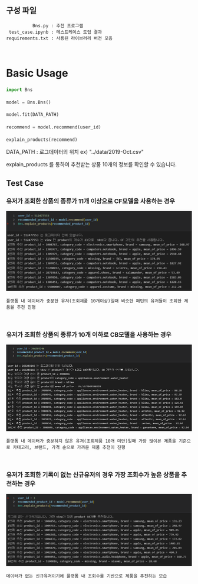 ## 구성 파일
              Bns.py : 추천 프로그램
     test_case.ipynb : 테스트케이스 도입 결과
    requirements.txt : 사용된 라이브러리 버전 모음
<br>

# Basic Usage  
```python
import Bns  

model = Bns.Bns()

model.fit(DATA_PATH)

recommend = model.recommend(user_id)

explain_products(recommend)
```

DATA_PATH : 로그데이터의 위치 ex) "../data/2019-Oct.csv"

explain_products 를 통하여 추천받는 상품 10개의 정보를 확인할 수 있습니다.

## Test Case

### 유저가 조회한 상품의 종류가 11개 이상으로 CF모델을 사용하는 경우

![](./images/test_case_CF.PNG)<br>

    플랫폼 내 데이터가 충분한 유저(조회제품 10개이상)일때 비슷한 패턴의 유저들이 조회한 제품을 추천 진행

<br>

### 유저가 조회한 상품의 종류가 10개 이하로 CB모델을 사용하는 경우

![](./images/test_case_CB.PNG)<br>

    플랫폼 내 데이터가 충분하지 않은 유저(조회제품 10개 미만)일때 가장 많이본 제품을 기준으로 카테고리, 브랜드, 가격 순으로 가까운 제품 추천이 진행

<br>

### 유저가 조회한 기록이 없는 신규유저의 경우 가장 조회수가 높은 상품을 추천하는 경우

![](./images/test_case_non.PNG)<br>

    데이터가 없는 신규유저이기에 플랫폼 내 조회수를 기반으로 제품을 추천하는 모습

